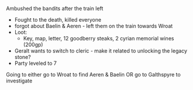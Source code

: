 Ambushed the bandits after the train left
- Fought to the death, killed everyone
- forgot about Baelin & Aeren - left them on the train towards Wroat
- Loot:
	- Key, map, letter, 12 goodberry steaks, 2 cyrian memorial wines (200gp)
- Geralt wants to switch to cleric - make it related to unlocking the legacy stone?
- Party leveled to 7

Going to either go to Wroat to find Aeren & Baelin OR go to Galthspyre to investigate